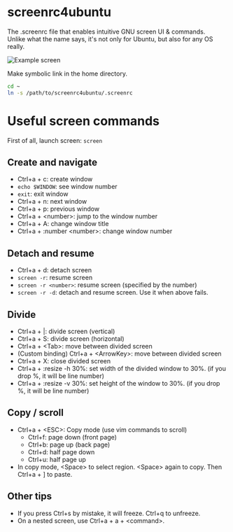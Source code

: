 # screenrc4ubuntu
The .screenrc file that enables intuitive GNU screen UI & commands.  
Unlike what the name says, it's not only for Ubuntu, but also for any OS really.

![Example screen](https://user-images.githubusercontent.com/12980409/123901028-2ba50b80-d9a5-11eb-9332-5bba6285c76b.png)


Make symbolic link in the home directory.  

```bash
cd ~
ln -s /path/to/screenrc4ubuntu/.screenrc
```




# Useful screen commands

First of all, launch screen: `screen`

## Create and navigate
- Ctrl+a + c: create window
- `echo $WINDOW`: see window number
- `exit`: exit window
- Ctrl+a + n: next window
- Ctrl+a + p: previous window
- Ctrl+a + \<number\>: jump to the window number
- Ctrl+a + A: change window title
- Ctrl+a + :number \<number\>: change window number

## Detach and resume
- Ctrl+a + d: detach screen
- `screen -r`: resume screen
- `screen -r <number>`: resume screen (specified by the number)
- `screen -r -d`: detach and resume screen. Use it when above fails.

## Divide
- Ctrl+a + |: divide screen (vertical)
- Ctrl+a + S: divide screen (horizontal)
- Ctrl+a + \<Tab\>: move between divided screen
- (Custom binding) Ctrl+a + \<ArrowKey\>: move between divided screen
- Ctrl+a + X: close divided screen
- Ctrl+a + :resize -h 30%: set width of the divided window to 30%. (if you drop %, it will be line number)
- Ctrl+a + :resize -v 30%: set height of the window to 30%. (if you drop %, it will be line number)

## Copy / scroll
- Ctrl+a + \<ESC\>: Copy mode (use vim commands to scroll)
  - Ctrl+f: page down (front page)
  - Ctrl+b: page up (back page)
  - Ctrl+d: half page down
  - Ctrl+u: half page up
- In copy mode, \<Space\> to select region. \<Space\> again to copy. Then Ctrl+a + ] to paste.

## Other tips
- If you press Ctrl+s by mistake, it will freeze. Ctrl+q to unfreeze.
- On a nested screen, use Ctrl+a + a + \<command\>.
